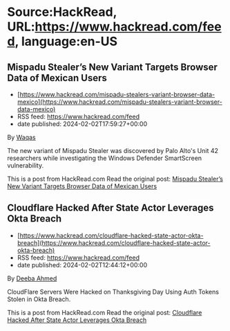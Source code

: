 # Source:HackRead, URL:https://www.hackread.com/feed, language:en-US

## Mispadu Stealer’s New Variant Targets Browser Data of Mexican Users
 - [https://www.hackread.com/mispadu-stealers-variant-browser-data-mexico](https://www.hackread.com/mispadu-stealers-variant-browser-data-mexico)
 - RSS feed: https://www.hackread.com/feed
 - date published: 2024-02-02T17:59:27+00:00

<p>By <a href="https://www.hackread.com/author/hackread/" rel="nofollow">Waqas</a></p>
<p>The new variant of Mispadu Stealer was discovered by Palo Alto's Unit 42 researchers while investigating the Windows Defender SmartScreen vulnerability.</p>
<p>This is a post from HackRead.com Read the original post: <a href="https://www.hackread.com/mispadu-stealers-variant-browser-data-mexico/" rel="nofollow">Mispadu Stealer&#8217;s New Variant Targets Browser Data of Mexican Users</a></p>

## Cloudflare Hacked After State Actor Leverages Okta Breach
 - [https://www.hackread.com/cloudflare-hacked-state-actor-okta-breach](https://www.hackread.com/cloudflare-hacked-state-actor-okta-breach)
 - RSS feed: https://www.hackread.com/feed
 - date published: 2024-02-02T12:44:12+00:00

<p>By <a href="https://www.hackread.com/author/deeba/" rel="nofollow">Deeba Ahmed</a></p>
<p>CloudFlare Servers Were Hacked on Thanksgiving Day Using Auth Tokens Stolen in Okta Breach.</p>
<p>This is a post from HackRead.com Read the original post: <a href="https://www.hackread.com/cloudflare-hacked-state-actor-okta-breach/" rel="nofollow">Cloudflare Hacked After State Actor Leverages Okta Breach</a></p>

